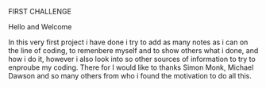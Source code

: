 FIRST CHALLENGE

Hello and Welcome 

In this very first project i have done i try to add as many notes as i can on 
the line of coding, to remenbere myself and to show others what i done, 
and how i do it, however i also look into so other sources of information to 
try to enproube my coding.
There for I would like to thanks Simon Monk, Michael Dawson and so many others 
from who i found the motivation to do all this.
